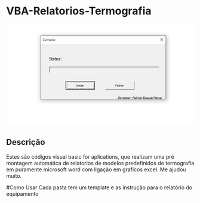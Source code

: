 # VBA-Relatorios-Termografia

![vba](preview/app.PNG)

## Descrição
Estes são códigos visual basic for aplications, que realizam uma pré montagem automática de relatorios de modelos predefinidos de termografia em puramente microsoft word com ligação em graficos excel.
Me ajudou muito.

#Como Usar
Cada pasta tem um template e as instrução para o relatório do equipamento
